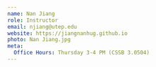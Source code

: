 ```yaml
---
name: Nan Jiang
role: Instructor
email: njiang@utep.edu
website: https://jiangnanhug.github.io
photo: Nan Jiang.jpg
meta:
  Office Hours: Thursday 3-4 PM (CSSB 3.0504)
---
```


<!-- [Schedule an appointment](#){: .btn .btn-outline } -->
